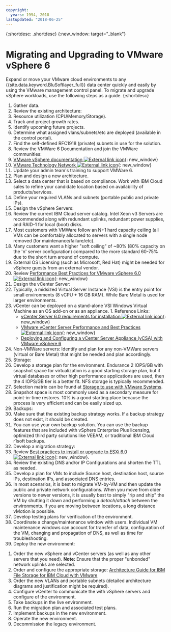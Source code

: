 ```yaml
---
copyright:
  years: 1994, 2018
lastupdated: "2018-06-25"
---
```


{:shortdesc: .shortdesc}
{:new_window: target="_blank"}

#  Migrating and Upgrading to VMware vSphere 6

Expand or move your VMware cloud environments to any {{site.data.keyword.BluSoftlayer_full}} data center quickly and easily by using the VMware management control panel. To migrate and upgrade vSphere workloads, use the following steps as a guide.
{:shortdesc}

1. Gather data.
2. Review the existing architecture:
  1. Resource utilization (CPU/Memory/Storage).
  2. Track and project growth rates.
  3. Identify upcoming future projects.
  4. Determine what assigned vlans/subnets/etc are deployed (available in the control portal).
  5. Find the self-defined RFC1918 (private) subnets in use for the solution.
3. Review the VMWare 6 Documentation and join the VMWare communities:
  1. [VMware vSphere documentation ![External link icon](../../icons/launch-glyph.svg "External link icon")](https://docs.vmware.com/nl/VMware-vSphere/index.html){: new_window}
  2. [VMware Technology Network  ![External link icon](../../icons/launch-glyph.svg "External link icon")](https://communities.vmware.com/welcome){: new_window}
4. Update your admin team's training to support VMWare 6.
5. Plan and design a new architecture.
6. Select a data center that is based on compliance. Work with IBM Cloud sales to refine your candidate location based on availability of products/services.
7. Define your required VLANs and subnets (portable public and private IPs).
8. Design the vSphere Servers:
  1. Review the current IBM Cloud server catalog. Intel Xeon v3 Servers are recommended along with redundant uplinks, redundant power supplies, and RAID-1 for local (boot) disks.
  2. Most customers with VMWare follow an N+1 hard capacity ceiling (all VMs can be comfortably allocated to servers with a single node removed (for maintenance/failure/etc).
  3. Many customers want a higher "soft ceiling" of ~80% (80% capacity on the 'n' server configuration) compared to the more standard 60-75% due to the short turn around of compute.
  4. External OS Licensing (such as Microsoft, Red Hat) might be needed for vSphere guests from an external vendor.
  5. Review [Performance Best Practices for VMware vSphere 6.0 ![External link icon](../../icons/launch-glyph.svg "External link icon")](https://www.vmware.com/files/pdf/techpaper/VMware-PerfBest-Practices-vSphere6-0.pdf){: new_window}
9. Design the vCenter Server:
  1. Typically, a midsized Virtual Server Instance (VSI) is the entry point for small environments (8 vCPU + 16 GB RAM). While Bare Metal is used for larger environments.
  2. vCenter can be deployed on a stand-alone VSI Windows Virtual Machine as an OS add-on or as an appliance.
    1. Reference Links:
        * [vCenter Server 6.0 requirements for installation ![External link icon](../../icons/launch-glyph.svg "External link icon")](https://kb.vmware.com/s/article/2107948){: new_window}
        * [VMware vCenter Server Performance and Best Practices ![External link icon](../../icons/launch-glyph.svg "External link icon")](http://www.vmware.com/files/pdf/techpaper/vmware-vCenter6-perf.pdf){: new_window}
        * [Deploying and Configuring a vCenter Server Appliance (vCSA) with VMware vSphere 6](/docs/infrastructure/vmware/vmware-vsphere-6-deploy-and-configure-vcenter-server-appliance-vcsa.html)
10. Non-VMWare servers: Identify and plan for any non-VMWare servers (virtual or Bare Metal) that might be needed and plan accordingly.
11. Storage:
  1. Develop a storage plan for the environment. Endurance 2 IOPS/GB with snapshot space for virtualization is a good starting storage plan, but if virtual databases or other high performance applications are used, then the 4 IOPS/GB tier is a better fit.  NFS storage is typically recommended.  
  2. Selection matrix can be found at [Storage to use with VMware Systems](select-storage-option-use-vmware.html).
  3. Snapshot space is most commonly used as a secondary measure for point-in-time restores. 10% is a good starting place because the process is very efficient and can be easily sized up.
12. Backups:
  1. Make sure that the existing backup strategy works. If a backup strategy does not exist, it should be created.
  2. You can use your own backup solution. You can use the backup features that are included with vSphere Enterprise Plus licensing, optimized third party solutions like VEEAM, or traditional IBM Cloud r1soft backups.
13. Develop a migration strategy:
  1. Review [Best practices to install or upgrade to ESXi 6.0 ![External link icon](../../icons/launch-glyph.svg "External link icon")](https://kb.vmware.com/s/article/2109712){: new_window}.
  2. Review the existing DNS and/or IP Configurations and shorten the TTL as needed.
  3. Develop a plan for VMs to include Source host, destination host, source IPs, destination IPs, and associated DNS entries.
  4. In most scenarios, it is best to migrate VM-by-VM and then update the public and private network configurations. When you move from older versions to newer versions, it is usually best to simply "rip and ship" the VM by shutting it down and performing a _detach/attach_ between the environments. If you are moving between locations, a long distance vMotion is possible.
  5. Develop testing plans for verification of the environment.
  6. Coordinate a change/maintenance window with users. Individual VM maintenance windows can account for transfer of data, configuration of the VM, changing and propagation of DNS, as well as time for troubleshooting.
14. Deploy the new environment:
  <!--1. [Getting Started with VMware vSphere 6](vmware-vsphere-6-getting-started.html).-->
  1. Order the new vSphere and vCenter servers (as well as any other servers that you need).
      **Note:** Ensure that the proper "unbonded" network uplinks are selected.
  2. Order and configure the appropriate storage: [Architecture Guide for IBM File Storage for IBM Cloud with VMware](/docs/infrastructure/FileStorage/architecture-guide-file-storage-vmware.html)
  3. Order the new VLANs and portable subnets (detailed architecture diagrams and justification might be required).
  4. Configure vCenter to communicate the with vSphere servers and configure of the environment.
  5. Take backups in the live environment.
  6. Run the migration plan and associated test plans.
  8. Implement backups in the new environment.
  9. Operate the new environment.
  10. Decommission the legacy environment.
